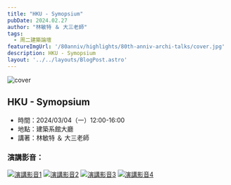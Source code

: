 ```yaml
---
title: "HKU - Symopsium"
pubDate: 2024.02.27
author: "林敏特 ＆ 大三老師"
tags:
  - 周二建築論壇
featureImgUrl: '/80anniv/highlights/80th-anniv-archi-talks/cover.jpg'
description: HKU - Symopsium
layout: '../../layouts/BlogPost.astro'
---
```

![cover](/80anniv/highlights/80th-anniv-archi-talks/cover.jpg)

## HKU - Symopsium
- 時間：2024/03/04（一）12:00-16:00
- 地點：建築系館大廳
- 講著：林敏特 ＆ 大三老師

### 演講影音：
[![演講影音1](https://img.youtube.com/vi/CQTT5THLBtI/0.jpg)](https://www.youtube.com/watch?v=CQTT5THLBtI)
[![演講影音2](https://img.youtube.com/vi/BydB9EAG548/0.jpg)](https://www.youtube.com/watch?v=BydB9EAG548)
[![演講影音3](https://img.youtube.com/vi/KpENejS3KEc/0.jpg)](https://www.youtube.com/watch?v=KpENejS3KEc)
[![演講影音4](https://img.youtube.com/vi/ePIWbm4iwLc/0.jpg)](https://www.youtube.com/watch?v=ePIWbm4iwLc)
